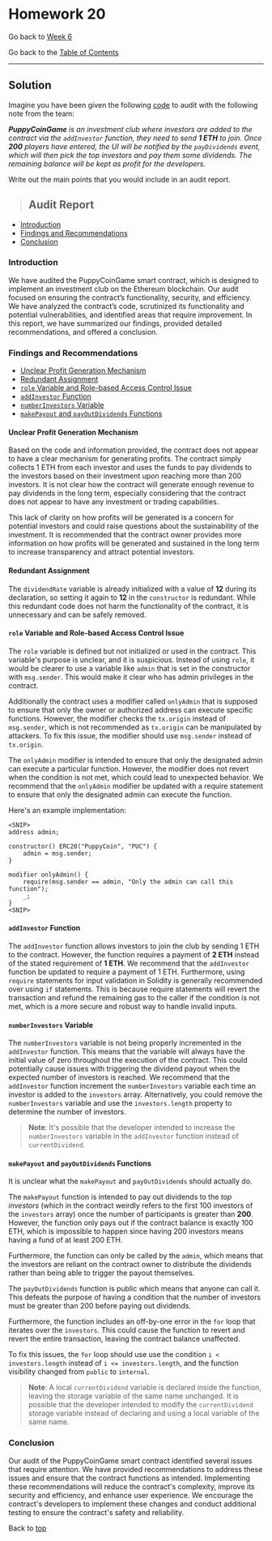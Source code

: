 # Homework 20

Go back to [Week 6](/Week%206/week-6-homeworks-solutions.md)

Go back to the [Table of Contents](/README.md)

---

## Solution

Imagine you have been given the following [code](https://gist.github.com/extropyCoder/348528075d856da66f7cedcc7c48226a) to audit with the following note from the team:

***PuppyCoinGame** is an investment club where investors are added to the contract via the `addInvestor` function, they need to send **1 ETH** to join. Once **200** players have entered, the UI will be notified by the `payDividends` event, which will then pick the top investors and pay them some dividends. The remaining balance will be kept as profit for the developers.*

Write out the main points that you would include in an audit report.

>## Audit Report

- [Introduction](#introduction)
- [Findings and Recommendations](#findings-and-recommendations)
- [Conclusion](#conclusion)

### Introduction

We have audited the PuppyCoinGame smart contract, which is designed to implement an investment club on the Ethereum blockchain. Our audit focused on ensuring the contract’s functionality, security, and efficiency. We have analyzed the contract’s code, scrutinized its functionality and potential vulnerabilities, and identified areas that require improvement. In this report, we have summarized our findings, provided detailed recommendations, and offered a conclusion.

### Findings and Recommendations

- [Unclear Profit Generation Mechanism](#unclear-profit-generation-mechanism)
- [Redundant Assignment](#redundant-assignment)
- [`role` Variable and Role-based Access Control Issue](#role-variable-and-role-based-access-control-issue)
- [`addInvestor` Function](#addinvestor-function)
- [`numberInvestors` Variable](#numberinvestors-variable)
- [`makePayout` and `payOutDividends` Functions](#makepayout-and-payoutdividends-functions)


#### Unclear Profit Generation Mechanism 

Based on the code and information provided, the contract does not appear to have a clear mechanism for generating profits. The contract simply collects 1 ETH from each investor and uses the funds to pay dividends to the investors based on their investment upon reaching more than 200 investors. It is not clear how the contract will generate enough revenue to pay dividends in the long term, especially considering that the contract does not appear to have any investment or trading capabilities.

This lack of clarity on how profits will be generated is a concern for potential investors and could raise questions about the sustainability of the investment. It is recommended that the contract owner provides more information on how profits will be generated and sustained in the long term to increase transparency and attract potential investors.

#### Redundant Assignment

The `dividendRate` variable is already initialized with a value of **12** during its declaration, so setting it again to **12** in the `constructor` is redundant. While this redundant code does not harm the functionality of the contract, it is unnecessary and can be safely removed.

#### `role` Variable and Role-based Access Control Issue

The `role` variable is defined but not initialized or used in the contract. This variable's purpose is unclear, and it is suspicious. Instead of using `role`, it would be clearer to use a variable like `admin` that is set in the constructor with `msg.sender`. This would make it clear who has admin privileges in the contract.

Additionally the contract uses a modifier called `onlyAdmin` that is supposed to ensure that only the owner or authorized address can execute specific functions. However, the modifier checks the `tx.origin` instead of `msg.sender`, which is not recommended as `tx.origin` can be manipulated by attackers. To fix this issue, the modifier should use `msg.sender` instead of `tx.origin`.

The `onlyAdmin` modifier is intended to ensure that only the designated admin can execute a particular function. However, the modifier does not revert when the condition is not met, which could lead to unexpected behavior. We recommend that the `onlyAdmin` modifier be updated with a require statement to ensure that only the designated admin can execute the function.

Here's an example implementation:

```solidity
<SNIP>
address admin;

constructor() ERC20("PuppyCoin", "PUC") {
    admin = msg.sender;
}

modifier onlyAdmin() {
    require(msg.sender == admin, "Only the admin can call this function");
    _;
}
<SNIP>
```

#### `addInvestor` Function

The `addInvestor` function allows investors to join the club by sending 1 ETH to the contract. However, the function requires a payment of **2 ETH** instead of the stated requirement of **1 ETH**. We recommend that the `addInvestor` function be updated to require a payment of 1 ETH. Furthermore, using `require` statements for input validation in Solidity is generally recommended over using `if` statements. This is because require statements will revert the transaction and refund the remaining gas to the caller if the condition is not met, which is a more secure and robust way to handle invalid inputs.

#### `numberInvestors` Variable

The `numberInvestors` variable is not being properly incremented in the `addInvestor` function. This means that the variable will always have the initial value of zero throughout the execution of the contract. This could potentially cause issues with triggering the dividend payout when the expected number of investors is reached.
We recommend that the `addInvestor` function increment the `numberInvestors` variable each time an investor is added to the `investors` array. Alternatively, you could remove the `numberInvestors` variable and use the `investors.length` property to determine the number of investors.

>**Note**: It's possible that the developer intended to increase the `numberInvestors` variable in the `addInvestor` function instead of `currentDividend`.

#### `makePayout` and `payOutDividends` Functions

It is unclear what the `makePayout` and `payOutDividends` should actually do.

The `makePayout` function is intended to pay out dividends to the *top investors* (which in the contract weirdly refers to the first 100 investors of the `investors` array) once the number of participants is greater than **200**. However, the function only pays out if the contract balance is exactly 100 ETH, which is impossible to happen since having 200 investors means having a fund of at least 200 ETH. 

Furthermore, the function can only be called by the `admin`, which means that the investors are reliant on the contract owner to distribute the dividends rather than being able to trigger the payout themselves.

The `payOutDividends` function is public which means that anyone can call it. This defeats the purpose of having a condition that the number of investors must be greater than 200 before paying out dividends.

Furthermore, the function includes an off-by-one error in the `for` loop that iterates over the `investors`. This could cause the function to revert and revert the entire transaction, leaving the contract balance unaffected.

To fix this issues, the `for` loop should use use the condition `i < investors.length` instead of `i <= investors.length`, and the function visibility changed from `public` to `internal`.

>**Note**: A local `currentDividend` variable is declared inside the function, leaving the storage variable of the same name unchanged. It is possible that the developer intended to modify the `currentDividend` storage variable instead of declaring and using a local variable of the same name.

### Conclusion

Our audit of the PuppyCoinGame smart contract identified several issues that require attention. We have provided recommendations to address these issues and ensure that the contract functions as intended. Implementing these recommendations will reduce the contract's complexity, improve its security and efficiency, and enhance user experience. We encourage the contract's developers to implement these changes and conduct additional testing to ensure the contract's safety and reliability.

Back to [top](#homework-20)